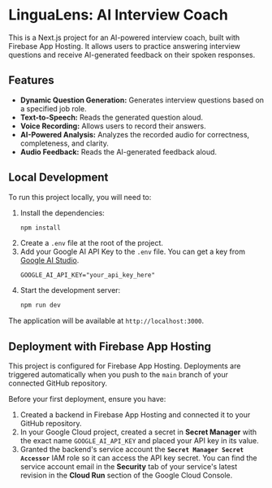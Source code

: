 # LinguaLens: AI Interview Coach

This is a Next.js project for an AI-powered interview coach, built with Firebase App Hosting. It allows users to practice answering interview questions and receive AI-generated feedback on their spoken responses.

## Features

- **Dynamic Question Generation:** Generates interview questions based on a specified job role.
- **Text-to-Speech:** Reads the generated question aloud.
- **Voice Recording:** Allows users to record their answers.
- **AI-Powered Analysis:** Analyzes the recorded audio for correctness, completeness, and clarity.
- **Audio Feedback:** Reads the AI-generated feedback aloud.

## Local Development

To run this project locally, you will need to:

1.  Install the dependencies:
    ```bash
    npm install
    ```
2.  Create a `.env` file at the root of the project.
3.  Add your Google AI API Key to the `.env` file. You can get a key from [Google AI Studio](https://aistudio.google.com/app/apikey).
    ```
    GOOGLE_AI_API_KEY="your_api_key_here"
    ```
4.  Start the development server:
    ```bash
    npm run dev
    ```
The application will be available at `http://localhost:3000`.

## Deployment with Firebase App Hosting

This project is configured for Firebase App Hosting. Deployments are triggered automatically when you push to the `main` branch of your connected GitHub repository.

Before your first deployment, ensure you have:

1.  Created a backend in Firebase App Hosting and connected it to your GitHub repository.
2.  In your Google Cloud project, created a secret in **Secret Manager** with the exact name `GOOGLE_AI_API_KEY` and placed your API key in its value.
3.  Granted the backend's service account the **`Secret Manager Secret Accessor`** IAM role so it can access the API key secret. You can find the service account email in the **Security** tab of your service's latest revision in the **Cloud Run** section of the Google Cloud Console.
